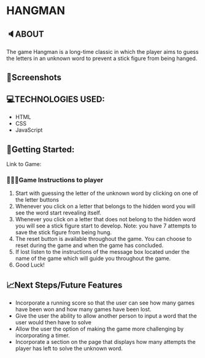 # HANGMAN

## 🔈ABOUT

The game Hangman is a long-time classic in which the player aims to guess the letters in an unknown word to prevent a stick figure from being hanged.

## 📸Screenshots

## 💻TECHNOLOGIES USED:

- HTML
- CSS
- JavaScript

## 🚀Getting Started:

Link to Game:

### 👨🏽‍🏫Game Instructions to player

1. Start with guessing the letter of the unknown word by clicking on one of the letter buttons
2. Whenever you click on a letter that belongs to the hidden word you will see the word start revealing itself.
3. Whenever you click on a letter that does not belong to the hidden word you will see a stick figure start to develop. Note: you have 7 attempts to save the stick figure from being hung.
4. The reset button is available throughout the game. You can choose to reset during the game and when the game has concluded.
5. If lost listen to the instructions of the message box located under the name of the game which will guide you throughout the game.
6. Good Luck!

## 📈Next Steps/Future Features

- Incorporate a running score so that the user can see how many games have been won and how many games have been lost.
- Give the user the ability to allow another person to input a word that the user would then have to solve
- Allow the user the option of making the game more challenging by incorporating a timer.
- Incorporate a section on the page that displays how many attempts the player has left to solve the unknown word.
